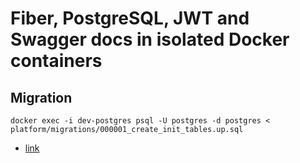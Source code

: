 # Fiber, PostgreSQL, JWT and Swagger docs in isolated Docker containers

## Migration

`docker exec -i dev-postgres psql -U postgres -d postgres < platform/migrations/000001_create_init_tables.up.sql`

- [link](https://dev.to/koddr/build-a-restful-api-on-go-fiber-postgresql-jwt-and-swagger-docs-in-isolated-docker-containers-475j)

